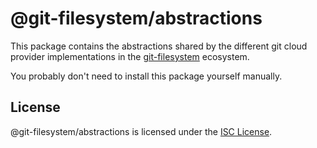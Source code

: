 # @git-filesystem/abstractions

This package contains the abstractions shared by the different git cloud provider implementations in the [git-filesystem](https://github.com/git-filesystem/git-filesystem.js) ecosystem.

You probably don't need to install this package yourself manually.


## License

@git-filesystem/abstractions is licensed under the [ISC License](./LICENSE.md).
